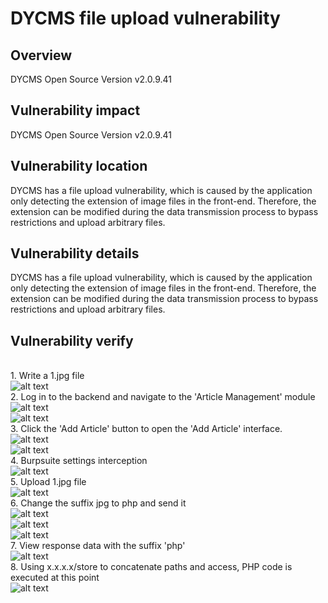 # DYCMS file upload vulnerability

## Overview
DYCMS Open Source Version v2.0.9.41
## Vulnerability impact
DYCMS Open Source Version v2.0.9.41
## Vulnerability location
DYCMS has a file upload vulnerability, which is caused by the application only detecting the extension of image files in the front-end. Therefore, the extension can be modified during the data transmission process to bypass restrictions and upload arbitrary files.
## Vulnerability details
DYCMS has a file upload vulnerability, which is caused by the application only detecting the extension of image files in the front-end. Therefore, the extension can be modified during the data transmission process to bypass restrictions and upload arbitrary files.
## Vulnerability verify
<br /> 1. Write a 1.jpg file
<br />![alt text](image.png)
<br />2. Log in to the backend and navigate to the 'Article Management' module
<br />![alt text](image-1.png)
<br />![alt text](image-2.png)
<br />3. Click the 'Add Article' button to open the 'Add Article' interface.
<br />![alt text](image-3.png)
<br />![alt text](image-4.png)
<br />4. Burpsuite settings interception
<br />![alt text](image-5.png)
<br />5. Upload 1.jpg file
<br />![alt text](image-6.png)
<br />6. Change the suffix jpg to php and send it
<br />![alt text](image-7.png)
<br />![alt text](image-8.png)
<br />![alt text](image-9.png)
<br />7. View response data with the suffix 'php'
<br />![alt text](image-10.png)
<br />8. Using x.x.x.x/store to concatenate paths and access, PHP code is executed at this point
<br />![alt text](image-11.png)